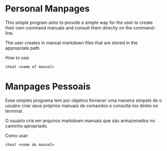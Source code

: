 # Personal Manpages
This simple program aims to provide a simple way for the user to create their own command manuals
and consult them directly on the command-line.

The user creates in manual markdown files that are stored in the appropriate path.

How to use:
```
cheat <name of manual>
```

# Manpages Pessoais
Esse simples programa tem por objetivo fornecer uma maneira simpels de o usuáiro criar seus próprios
manuais de comandos e consultá-los direto no terminal.

O usuário cria em arquivos markdown manuais que são armazenados no caminho apropriado.

Como usar:
```
cheat <nome do manual>
```
